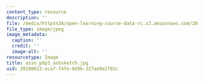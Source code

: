 ```yaml
---
content_type: resource
description: ''
file: /media/https%3A/open-learning-course-data-rc.s3.amazonaws.com/20-020-introduction-to-biological-engineering-design-spring-2009/20180623acaff4fe8d9b327ae0a2f82c_assn_pdp3_asbsketch.jpg
file_type: image/jpeg
image_metadata:
  caption: ''
  credit: ''
  image-alt: ''
resourcetype: Image
title: assn_pdp3_asbsketch.jpg
uid: 20180623-acaf-f4fe-8d9b-327ae0a2f82c
---
```

